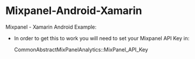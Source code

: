 # Mixpanel-Android-Xamarin
Mixpanel - Xamarin Android Example:

- In order to get this to work you will need to set your Mixpanel API Key in:

    CommonAbstractMixPanelAnalytics::MixPanel_API_Key
